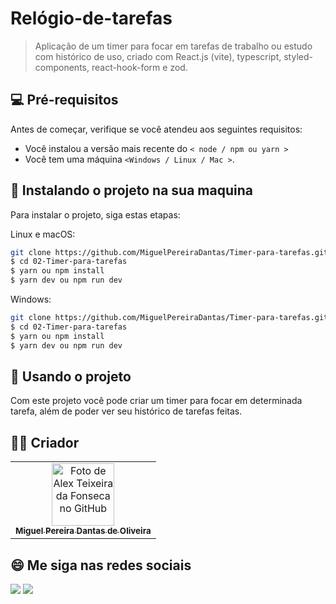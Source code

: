 # Relógio-de-tarefas

> Aplicação de um timer para focar em tarefas de trabalho ou estudo com histórico de uso, criado com React.js (vite), typescript, styled-components, react-hook-form e zod.

## 💻 Pré-requisitos

Antes de começar, verifique se você atendeu aos seguintes requisitos:

<!---Estes são apenas requisitos de exemplo. Adicionar, duplicar ou remover conforme necessário--->

- Você instalou a versão mais recente do `< node / npm ou yarn >`
- Você tem uma máquina `<Windows / Linux / Mac >`.

## 🚀 Instalando o projeto <BlogNews> na sua maquina

Para instalar o projeto, siga estas etapas:

Linux e macOS:

```bash
git clone https://github.com/MiguelPereiraDantas/Timer-para-tarefas.git
$ cd 02-Timer-para-tarefas
$ yarn ou npm install
$ yarn dev ou npm run dev
```

Windows:

```bash
git clone https://github.com/MiguelPereiraDantas/Timer-para-tarefas.git
$ cd 02-Timer-para-tarefas
$ yarn ou npm install
$ yarn dev ou npm run dev
```

## 🧾 Usando o projeto

Com este projeto você pode criar um timer para focar em determinada tarefa, além de poder ver seu histórico de tarefas feitas.

<!-- # <a href="https://blognews.vercel.app">Acesse o projeto</a> -->

## 🧑‍💻 Criador

<table>
  <tr>
    <td align="center">
      <a href="https://github.com/MiguelPereiraDantas">
        <img src="https://github.com/MiguelPereiraDantas.png" width="100px;" alt="Foto de Alex Teixeira da Fonseca no GitHub"/><br>
        <sub>
          <b>Miguel Pereira Dantas de Oliveira</b>
        </sub>
      </a>
    </td>
  </tr>
</table>

## 😄 Me siga nas redes sociais<br>

<p align="left">

  <a href="https://www.linkedin.com/in/miguel-pereira-99b709297/" alt="Linkedin">
  <img src="https://img.shields.io/badge/-Linkedin-0e76a8?style=flat-square&logo=Linkedin&logoColor=white&link=LINK-DO-SEU-LINKEDIN" /></a>


  <a href="https://www.instagram.com/_miguel.pereiraa/" alt="Instagram">
  <img src="https://img.shields.io/badge/-Instagram-DF0174?style=flat-square&labelColor=DF0174&logo=instagram&logoColor=white&link=LINK-DO-SEU-INSTAGRAM"/></a>
</p>
